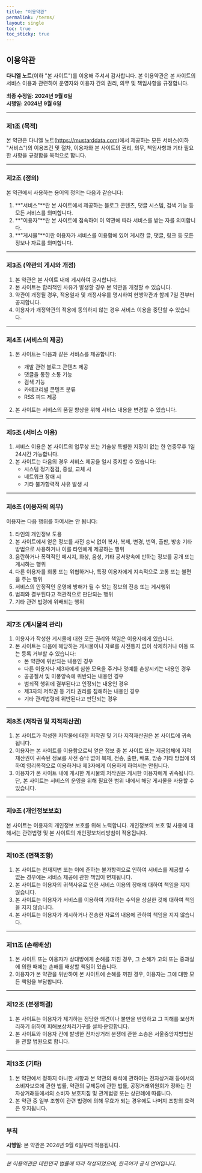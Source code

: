 ```yaml
---
title: "이용약관"
permalink: /terms/
layout: single
toc: true
toc_sticky: true
---
```


## 이용약관

**다니엘 노트**(이하 "본 사이트")를 이용해 주셔서 감사합니다. 본 이용약관은 본 사이트의 서비스 이용과 관련하여 운영자와 이용자 간의 권리, 의무 및 책임사항을 규정합니다.

**최종 수정일: 2024년 9월 6일**  
**시행일: 2024년 9월 6일**

---

### 제1조 (목적)

본 약관은 다니엘 노트(https://mustarddata.com)에서 제공하는 모든 서비스(이하 "서비스")의 이용조건 및 절차, 이용자와 본 사이트의 권리, 의무, 책임사항과 기타 필요한 사항을 규정함을 목적으로 합니다.

---

### 제2조 (정의)

본 약관에서 사용하는 용어의 정의는 다음과 같습니다:

1. **"서비스"**란 본 사이트에서 제공하는 블로그 콘텐츠, 댓글 시스템, 검색 기능 등 모든 서비스를 의미합니다.
2. **"이용자"**란 본 사이트에 접속하여 이 약관에 따라 서비스를 받는 자를 의미합니다.
3. **"게시물"**이란 이용자가 서비스를 이용함에 있어 게시한 글, 댓글, 링크 등 모든 정보나 자료를 의미합니다.

---

### 제3조 (약관의 게시와 개정)

1. 본 약관은 본 사이트 내에 게시하여 공시합니다.
2. 본 사이트는 합리적인 사유가 발생할 경우 본 약관을 개정할 수 있습니다.
3. 약관이 개정될 경우, 적용일자 및 개정사유를 명시하여 현행약관과 함께 7일 전부터 공지합니다.
4. 이용자가 개정약관의 적용에 동의하지 않는 경우 서비스 이용을 중단할 수 있습니다.

---

### 제4조 (서비스의 제공)

1. 본 사이트는 다음과 같은 서비스를 제공합니다:
   - 개발 관련 블로그 콘텐츠 제공
   - 댓글을 통한 소통 기능
   - 검색 기능
   - 카테고리별 콘텐츠 분류
   - RSS 피드 제공

2. 본 사이트는 서비스의 품질 향상을 위해 서비스 내용을 변경할 수 있습니다.

---

### 제5조 (서비스 이용)

1. 서비스 이용은 본 사이트의 업무상 또는 기술상 특별한 지장이 없는 한 연중무휴 1일 24시간 가능합니다.
2. 본 사이트는 다음의 경우 서비스 제공을 일시 중지할 수 있습니다:
   - 시스템 정기점검, 증설, 교체 시
   - 네트워크 장애 시
   - 기타 불가항력적 사유 발생 시

---

### 제6조 (이용자의 의무)

이용자는 다음 행위를 하여서는 안 됩니다:

1. 타인의 개인정보 도용
2. 본 사이트에서 얻은 정보를 사전 승낙 없이 복사, 복제, 변경, 번역, 출판, 방송 기타 방법으로 사용하거나 이를 타인에게 제공하는 행위
3. 음란하거나 폭력적인 메시지, 화상, 음성, 기타 공서양속에 반하는 정보를 공개 또는 게시하는 행위
4. 다른 이용자를 희롱 또는 위협하거나, 특정 이용자에게 지속적으로 고통 또는 불편을 주는 행위
5. 서비스의 안정적인 운영에 방해가 될 수 있는 정보의 전송 또는 게시행위
6. 범죄와 결부된다고 객관적으로 판단되는 행위
7. 기타 관련 법령에 위배되는 행위

---

### 제7조 (게시물의 관리)

1. 이용자가 작성한 게시물에 대한 모든 권리와 책임은 이용자에게 있습니다.
2. 본 사이트는 다음에 해당하는 게시물이나 자료를 사전통지 없이 삭제하거나 이동 또는 등록 거부할 수 있습니다:
   - 본 약관에 위반되는 내용인 경우
   - 다른 이용자나 제3자에게 심한 모욕을 주거나 명예를 손상시키는 내용인 경우
   - 공공질서 및 미풍양속에 위반되는 내용인 경우
   - 범죄적 행위에 결부된다고 인정되는 내용인 경우
   - 제3자의 저작권 등 기타 권리를 침해하는 내용인 경우
   - 기타 관계법령에 위반된다고 판단되는 경우

---

### 제8조 (저작권 및 지적재산권)

1. 본 사이트가 작성한 저작물에 대한 저작권 및 기타 지적재산권은 본 사이트에 귀속됩니다.
2. 이용자는 본 사이트를 이용함으로써 얻은 정보 중 본 사이트 또는 제공업체에 지적재산권이 귀속된 정보를 사전 승낙 없이 복제, 전송, 출판, 배포, 방송 기타 방법에 의하여 영리목적으로 이용하거나 제3자에게 이용하게 하여서는 안됩니다.
3. 이용자가 본 사이트 내에 게시한 게시물의 저작권은 게시한 이용자에게 귀속됩니다. 단, 본 사이트는 서비스의 운영을 위해 필요한 범위 내에서 해당 게시물을 사용할 수 있습니다.

---

### 제9조 (개인정보보호)

본 사이트는 이용자의 개인정보 보호를 위해 노력합니다. 개인정보의 보호 및 사용에 대해서는 관련법령 및 본 사이트의 개인정보처리방침이 적용됩니다.

---

### 제10조 (면책조항)

1. 본 사이트는 천재지변 또는 이에 준하는 불가항력으로 인하여 서비스를 제공할 수 없는 경우에는 서비스 제공에 관한 책임이 면제됩니다.
2. 본 사이트는 이용자의 귀책사유로 인한 서비스 이용의 장애에 대하여 책임을 지지 않습니다.
3. 본 사이트는 이용자가 서비스를 이용하여 기대하는 수익을 상실한 것에 대하여 책임을 지지 않습니다.
4. 본 사이트는 이용자가 게시하거나 전송한 자료의 내용에 관하여 책임을 지지 않습니다.

---

### 제11조 (손해배상)

1. 본 사이트 또는 이용자가 상대방에게 손해를 끼친 경우, 그 손해가 고의 또는 중과실에 의한 때에는 손해를 배상할 책임이 있습니다.
2. 이용자가 본 약관을 위반하여 본 사이트에 손해를 끼친 경우, 이용자는 그에 대한 모든 책임을 부담합니다.

---

### 제12조 (분쟁해결)

1. 본 사이트는 이용자가 제기하는 정당한 의견이나 불만을 반영하고 그 피해를 보상처리하기 위하여 피해보상처리기구를 설치·운영합니다.
2. 본 사이트와 이용자 간에 발생한 전자상거래 분쟁에 관한 소송은 서울중앙지방법원을 관할 법원으로 합니다.

---

### 제13조 (기타)

1. 본 약관에서 정하지 아니한 사항과 본 약관의 해석에 관하여는 전자상거래 등에서의 소비자보호에 관한 법률, 약관의 규제등에 관한 법률, 공정거래위원회가 정하는 전자상거래등에서의 소비자 보호지침 및 관계법령 또는 상관례에 따릅니다.
2. 본 약관 중 일부 조항이 관련 법령에 의해 무효가 되는 경우에도 나머지 조항의 효력은 유지됩니다.

---

### 부칙

**시행일**: 본 약관은 2024년 9월 6일부터 적용됩니다.

---

*본 이용약관은 대한민국 법률에 따라 작성되었으며, 한국어가 공식 언어입니다.*
